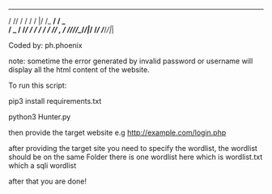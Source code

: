    __ ____  ___  _______________ 
  / // / / / / |/ /_  __/ __/ _ \
 / _  / /_/ /    / / / / _// , _/
/_//_/\____/_/|_/ /_/ /___/_/|_| 

Coded by: ph.phoenix

note: sometime the error generated by invalid password or username will display all the html content of the website.


To run this script:

pip3 install requirements.txt

python3 Hunter.py

then provide the target website e.g http://example.com/login.php

after providing the target site you need to specify the wordlist,
the wordlist should be on the same Folder there is one wordlist here
which is wordlist.txt which a sqli wordlist

after that you are done!
